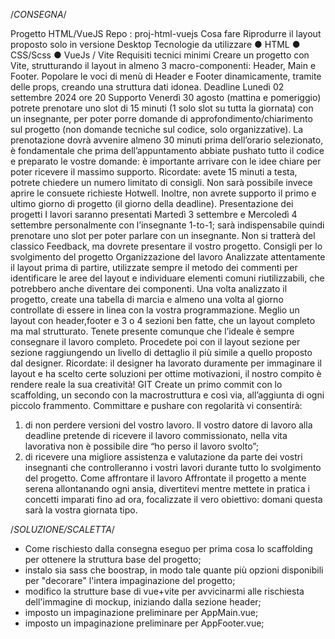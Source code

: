 /*CONSEGNA*/

Progetto HTML/VueJS
 Repo : proj-html-vuejs
 Cosa fare
 Riprodurre il layout proposto solo in versione Desktop
 Tecnologie da utilizzare
 ● HTML
 ● CSS/Scss
 ● VueJs / Vite
 Requisiti tecnici minimi
 Creare un progetto con Vite, strutturando il layout in almeno 3 macro-componenti:
 Header, Main e Footer.
 Popolare le voci di menù di Header e Footer dinamicamente, tramite delle props, creando
 una struttura dati idonea.
 Deadline
 Lunedì 02 settembre 2024 ore 20
 Supporto
 Venerdì 30 agosto (mattina e pomeriggio) potrete prenotare uno slot di 15 minuti (1 solo slot
 su tutta la giornata) con un insegnante, per poter porre domande di
 approfondimento/chiarimento sul progetto (non domande tecniche sul codice, solo
 organizzative).
 La prenotazione dovrà avvenire almeno 30 minuti prima dell’orario selezionato, è
 fondamentale che prima dell’appuntamento abbiate pushato tutto il codice e preparato le
 vostre domande: è importante arrivare con le idee chiare per poter ricevere il massimo
 supporto.
 Ricordate: avete 15 minuti a testa, potrete chiedere un numero limitato di consigli.
 Non sarà possibile invece aprire le consuete richieste Hotwell.
 Inoltre, non avrete supporto il primo e ultimo giorno di progetto (il giorno della
 deadline).
Presentazione dei progetti
 I lavori saranno presentati Martedì 3 settembre e Mercoledì 4 settembre personalmente con
 l’insegnante 1-to-1; sarà indispensabile quindi prenotare uno slot per poter parlare con un
 insegnante.
 Non si tratterà del classico Feedback, ma dovrete presentare il vostro progetto.
 Consigli per lo svolgimento del progetto
 Organizzazione del lavoro
 Analizzate attentamente il layout prima di partire, utilizzate sempre il metodo dei commenti
 per identificare le aree del layout e individuare elementi comuni riutilizzabili, che potrebbero
 anche diventare dei componenti.
 Una volta analizzato il progetto, create una tabella di marcia e almeno una volta al giorno
 controllate di essere in linea con la vostra programmazione.
 Meglio un layout con header,footer e 3 o 4 sezioni ben fatte, che un layout completo ma mal
 strutturato. Tenete presente comunque che l’ideale è sempre consegnare il lavoro completo.
 Procedete poi con il layout sezione per sezione raggiungendo un livello di dettaglio il più
 simile a quello proposto dal designer.
 Ricordate: il designer ha lavorato duramente per immaginare il layout e ha scelto certe
 soluzioni per ottime motivazioni, il nostro compito è rendere reale la sua creatività!
 GIT
 Create un primo commit con lo scaffolding, un secondo con la macrostruttura e così via,
 all’aggiunta di ogni piccolo frammento.
 Committare e pushare con regolarità vi consentirà:
 1. di non perdere versioni del vostro lavoro. Il vostro datore di lavoro alla deadline
 pretende di ricevere il lavoro commissionato, nella vita lavorativa non è possibile dire
 “ho perso il lavoro svolto”;
 2. di ricevere una migliore assistenza e valutazione da parte dei vostri insegnanti che
 controlleranno i vostri lavori durante tutto lo svolgimento del progetto.
 Come affrontare il lavoro
 Affrontate il progetto a mente serena allontanando ogni ansia, divertitevi mentre mettete in
 pratica i concetti imparati fino ad ora, focalizzate il vero obiettivo: domani questa sarà la
 vostra giornata tipo.

/*SOLUZIONE/SCALETTA*/

- Come rischiesto dalla consegna eseguo per prima cosa lo scaffolding per ottenere la struttura base del progetto;
- instalo sia sass che boostrap, in modo tale quante più opzioni disponibili per "decorare" l'intera impaginazione del progetto;
- modifico la strutture base di vue+vite per avvicinarmi alle rischiesta dell'immagine di mockup, iniziando dalla sezione header;
- imposto un impaginazione preliminare per AppMain.vue;
- imposto un impaginazione preliminare per AppFooter.vue;